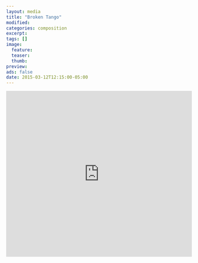 ```yaml
---
layout: media
title: "Broken Tango"
modified:
categories: composition
excerpt:
tags: []
image:
  feature:
  teaser:
  thumb:
preview: 
ads: false
date: 2015-03-12T12:15:00-05:00
---
```


<iframe width="100%" height="450" scrolling="no" frameborder="no" src="https://w.soundcloud.com/player/?url=https%3A//api.soundcloud.com/tracks/195602336&amp;auto_play=true&amp;hide_related=false&amp;show_comments=true&amp;show_user=true&amp;show_reposts=false&amp;visual=true"></iframe>
